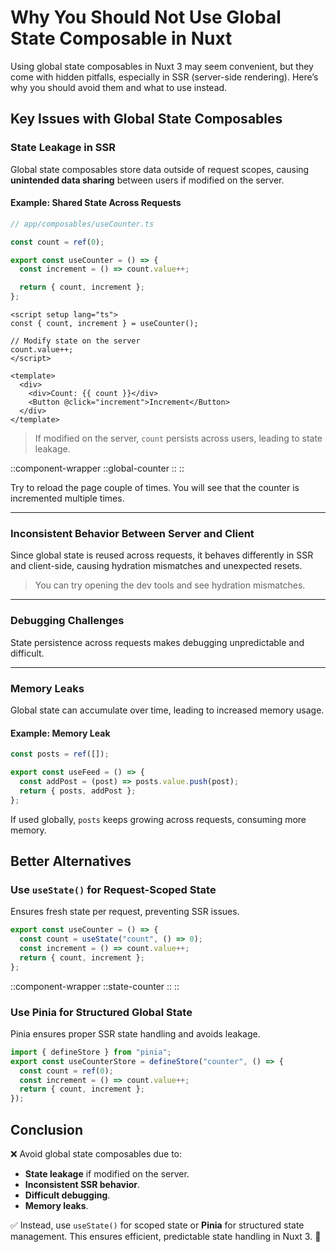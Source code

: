 # Why You Should Not Use Global State Composable in Nuxt

Using global state composables in Nuxt 3 may seem convenient, but they come with hidden pitfalls, especially in SSR (server-side rendering). Here’s why you should avoid them and what to use instead.

## Key Issues with Global State Composables

### State Leakage in SSR

Global state composables store data outside of request scopes, causing **unintended data sharing** between users if modified on the server.

#### Example: Shared State Across Requests

```ts
// app/composables/useCounter.ts

const count = ref(0);

export const useCounter = () => {
  const increment = () => count.value++;

  return { count, increment };
};
```

```vue
<script setup lang="ts">
const { count, increment } = useCounter();

// Modify state on the server
count.value++;
</script>

<template>
  <div>
    <div>Count: {{ count }}</div>
    <Button @click="increment">Increment</Button>
  </div>
</template>
```

> If modified on the server, `count` persists across users, leading to state leakage.

::component-wrapper
::global-counter
::
::

Try to reload the page couple of times. You will see that the counter is incremented multiple times.

---

### Inconsistent Behavior Between Server and Client

Since global state is reused across requests, it behaves differently in SSR and client-side, causing hydration mismatches and unexpected resets.

> You can try opening the dev tools and see hydration mismatches.

---

### Debugging Challenges

State persistence across requests makes debugging unpredictable and difficult.

---

### Memory Leaks

Global state can accumulate over time, leading to increased memory usage.

#### Example: Memory Leak

```ts
const posts = ref([]);

export const useFeed = () => {
  const addPost = (post) => posts.value.push(post);
  return { posts, addPost };
};
```

If used globally, `posts` keeps growing across requests, consuming more memory.

## Better Alternatives

### Use `useState()` for Request-Scoped State

Ensures fresh state per request, preventing SSR issues.

```ts
export const useCounter = () => {
  const count = useState("count", () => 0);
  const increment = () => count.value++;
  return { count, increment };
};
```

::component-wrapper
::state-counter
::
::

### Use Pinia for Structured Global State

Pinia ensures proper SSR state handling and avoids leakage.

```ts
import { defineStore } from "pinia";
export const useCounterStore = defineStore("counter", () => {
  const count = ref(0);
  const increment = () => count.value++;
  return { count, increment };
});
```

## Conclusion

❌ Avoid global state composables due to:

- **State leakage** if modified on the server.
- **Inconsistent SSR behavior**.
- **Difficult debugging**.
- **Memory leaks**.

✅ Instead, use `useState()` for scoped state or **Pinia** for structured state management. This ensures efficient, predictable state handling in Nuxt 3. 🚀
